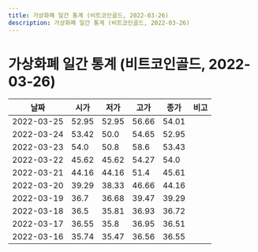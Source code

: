 ```yaml
---
title: 가상화폐 일간 통계 (비트코인골드, 2022-03-26)
description: 가상화폐 일간 통계 (비트코인골드, 2022-03-26)
---
```


가상화폐 일간 통계 (비트코인골드, 2022-03-26)
===

|날짜|시가|저가|고가|종가|비고|
|--|--|--|--|--|--|
|2022-03-25|52.95|52.95|56.66|54.01|    |
|2022-03-24|53.42|50.0|54.65|52.95|    |
|2022-03-23|54.0|50.8|58.6|53.43|    |
|2022-03-22|45.62|45.62|54.27|54.0|    |
|2022-03-21|44.16|44.16|51.4|45.61|    |
|2022-03-20|39.29|38.33|46.66|44.16|    |
|2022-03-19|36.7|36.68|39.47|39.29|    |
|2022-03-18|36.5|35.81|36.93|36.72|    |
|2022-03-17|36.55|35.8|36.95|36.51|    |
|2022-03-16|35.74|35.47|36.56|36.55|    |
